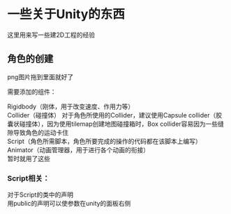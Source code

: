 # 一些关于Unity的东西
这里用来写一些建2D工程的经验
## 角色的创建
png图片拖到里面就好了

需要添加的组件：

Rigidbody（刚体，用于改变速度、作用力等）<br>
Collider（碰撞体）
对于角色所使用的Collider，建议使用Capsule collider（胶囊状碰撞体），因为使用tilemap创建地图碰撞箱时，Box collider容易因为一些缝隙导致角色的运动卡住<br>
Script（角色所需脚本，角色所要完成的操作的代码都在该脚本上编写）<br>
Animator（动画管理器，用于进行各个动画的衔接）<br>
暂时就用了这些<br>

### Script相关：

对于Script的类中的声明<br>
用public的声明可以使参数在unity的面板右侧
</p>
